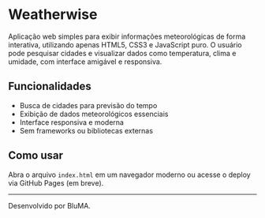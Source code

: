 # Weatherwise

Aplicação web simples para exibir informações meteorológicas de forma interativa, utilizando apenas HTML5, CSS3 e JavaScript puro. O usuário pode pesquisar cidades e visualizar dados como temperatura, clima e umidade, com interface amigável e responsiva.

## Funcionalidades
- Busca de cidades para previsão do tempo
- Exibição de dados meteorológicos essenciais
- Interface responsiva e moderna
- Sem frameworks ou bibliotecas externas

## Como usar
Abra o arquivo `index.html` em um navegador moderno ou acesse o deploy via GitHub Pages (em breve).

---

Desenvolvido por BluMA.